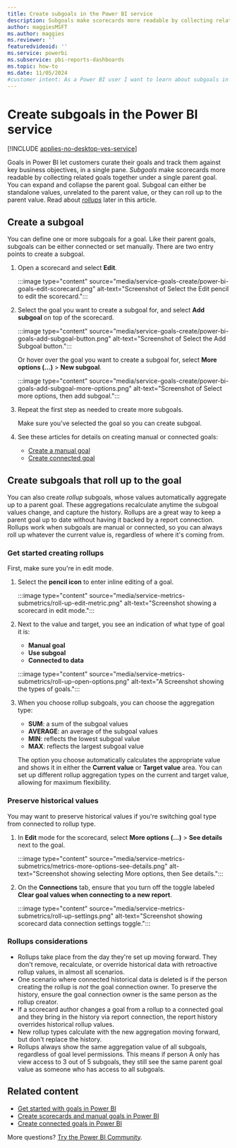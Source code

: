 ```yaml
---
title: Create subgoals in the Power BI service
description: Subgoals make scorecards more readable by collecting related goals together under a single parent goal.
author: maggiesMSFT
ms.author: maggies
ms.reviewer: ''
featuredvideoid: ''
ms.service: powerbi
ms.subservice: pbi-reports-dashboards
ms.topic: how-to
ms.date: 11/05/2024
#customer intent: As a Power BI user I want to learn about subgoals in scorecards in Power BI.
---
```


# Create subgoals in the Power BI service

[!INCLUDE [applies-no-desktop-yes-service](../includes/applies-no-desktop-yes-service.md)]

Goals in Power BI let customers curate their goals and track them against key business objectives, in a single pane. *Subgoals* make scorecards more readable by collecting related goals together under a single parent goal. You can expand and collapse the parent goal. Subgoal can either be standalone values, unrelated to the parent value, or they can roll up to the parent value. Read about [*rollups*](#get-started-creating-rollups) later in this article.

## Create a subgoal

You can define one or more subgoals for a goal. Like their parent goals, subgoals can be either connected or set manually. There are two entry points to create a subgoal.

1. Open a scorecard and select **Edit**.

   :::image type="content" source="media/service-goals-create/power-bi-goals-edit-scorecard.png" alt-text="Screenshot of Select the Edit pencil to edit the scorecard.":::

1. Select the goal you want to create a subgoal for, and select **Add subgoal** on top of the scorecard.

    :::image type="content" source="media/service-goals-create/power-bi-goals-add-subgoal-button.png" alt-text="Screenshot of Select the Add Subgoal button.":::

    Or hover over the goal you want to create a subgoal for, select **More options (...)** > **New subgoal**.  

    :::image type="content" source="media/service-goals-create/power-bi-goals-add-subgoal-more-options.png" alt-text="Screenshot of Select more options, then add subgoal.":::

1. Repeat the first step as needed to create more subgoals.

    Make sure you've selected the goal so you can create subgoal.

1. See these articles for details on creating manual or connected goals:

    - [Create a manual goal](service-goals-create.md#step-2-create-a-manual-metric)
    - [Create connected goal](service-goals-create-connected.md)

## Create subgoals that roll up to the goal

You can also create *rollup* subgoals, whose values automatically aggregate up to a parent goal. These aggregations recalculate anytime the subgoal values change, and capture the history. Rollups are a great way to keep a parent goal up to date without having it backed by a report connection. Rollups work when subgoals are manual or connected, so you can always roll up whatever the current value is, regardless of where it's coming from.

### Get started creating rollups

First, make sure you're in edit mode.  

1. Select the **pencil icon** to enter inline editing of a goal.  

    :::image type="content" source="media/service-metrics-submetrics/roll-up-edit-metric.png" alt-text="Screenshot showing a scorecard in edit mode.":::

1. Next to the value and target, you see an indication of what type of goal it is:

    - **Manual goal**
    - **Use subgoal**
    - **Connected to data**

    :::image type="content" source="media/service-metrics-submetrics/roll-up-open-options.png" alt-text="A Screenshot showing the types of goals.":::

1. When you choose rollup subgoals, you can choose the aggregation type:

    - **SUM**: a sum of the subgoal values
    - **AVERAGE**: an average of the subgoal values
    - **MIN**: reflects the lowest subgoal value
    - **MAX**: reflects the largest subgoal value

    The option you choose automatically calculates the appropriate value and shows it in either the **Current value** or **Target value** area. You can set up different rollup aggregation types on the current and target value, allowing for maximum flexibility.

### Preserve historical values

You may want to preserve historical values if you're switching goal type from connected to rollup type.

1. In **Edit** mode for the scorecard, select **More options (...)** > **See details** next to the goal.

    :::image type="content" source="media/service-metrics-submetrics/metrics-more-options-see-details.png" alt-text="Screenshot showing selecting More options, then See details.":::

2. On the **Connections** tab, ensure that you turn off the toggle labeled **Clear goal values when connecting to a new report**.

    :::image type="content" source="media/service-metrics-submetrics/roll-up-settings.png" alt-text="Screenshot showing scorecard data connection settings toggle.":::

### Rollups considerations

- Rollups take place from the day they're set up moving forward. They don't remove, recalculate, or override historical data with retroactive rollup values, in almost all scenarios.
- One scenario where connected historical data is deleted is if the person creating the rollup is *not* the goal connection owner. To preserve the history, ensure the goal connection owner is the same person as the rollup creator.
- If a scorecard author changes a goal from a rollup to a connected goal and they bring in the history via report connection, the report history overrides historical rollup values.
- New rollup types calculate with the new aggregation moving forward, but don't replace the history.
- Rollups always show the same aggregation value of all subgoals, regardless of goal level permissions.  This means if person A only has view access to 3 out of 5 subgoals, they still see the same parent goal value as someone who has access to all subgoals.  

## Related content

- [Get started with goals in Power BI](service-goals-introduction.md)
- [Create scorecards and manual goals in Power BI](service-goals-create.md)
- [Create connected goals in Power BI](service-goals-create-connected.md)

More questions? [Try the Power BI Community](https://community.powerbi.com/).
